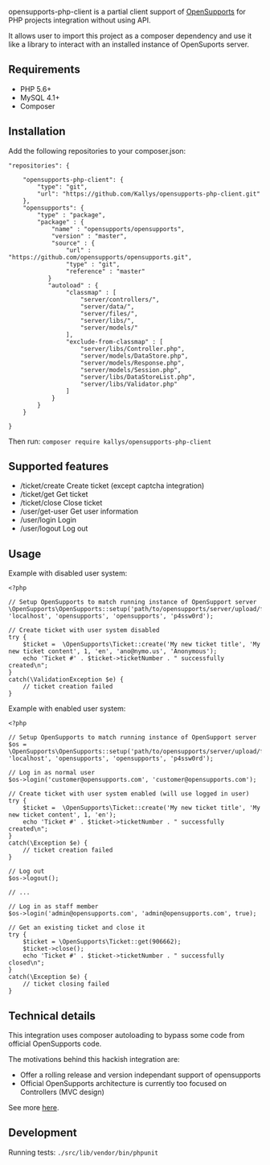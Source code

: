 opensupports-php-client is a partial client support of [OpenSupports](https://www.opensupports.com/) for PHP projects integration without using API.

It allows user to import this project as a composer dependency and use it like a library to interact with an installed instance of OpenSuports server.

## Requirements
* PHP 5.6+
* MySQL 4.1+
* Composer

## Installation
Add the following repositories to your composer.json:
```
"repositories": {

    "opensupports-php-client": {
        "type": "git",
        "url": "https://github.com/Kallys/opensupports-php-client.git"
    },
    "opensupports": {
        "type" : "package",
        "package" : {
            "name" : "opensupports/opensupports",
            "version" : "master",
            "source" : {
                "url" : "https://github.com/opensupports/opensupports.git",
                "type" : "git",
                "reference" : "master"
           }
           "autoload" : {
                "classmap" : [
                    "server/controllers/",
                    "server/data/",
                    "server/files/",
                    "server/libs/",
                    "server/models/"
                ],
                "exclude-from-classmap" : [
                    "server/libs/Controller.php",
                    "server/models/DataStore.php",
                    "server/models/Response.php",
                    "server/models/Session.php",
                    "server/libs/DataStoreList.php",
                    "server/libs/Validator.php"
                ]
            }
        }
    }

}
```

Then run:
`composer require kallys/opensupports-php-client`

## Supported features
* /ticket/create Create ticket (except captcha integration)
* /ticket/get Get ticket
* /ticket/close Close ticket
* /user/get-user Get user information
* /user/login Login
* /user/logout Log out

## Usage
Example with disabled user system:
```
<?php

// Setup OpenSupports to match running instance of OpenSupport server
\OpenSupports\OpenSupports::setup('path/to/opensupports/server/upload/files/', 'localhost', 'opensupports', 'opensupports', 'p4ssw0rd');

// Create ticket with user system disabled
try {
	$ticket =  \OpenSupports\Ticket::create('My new ticket title', 'My new ticket content', 1, 'en', 'ano@nymo.us', 'Anonymous');
	echo 'Ticket #' . $ticket->ticketNumber . " successfully created\n";
}
catch(\ValidationException $e) {
	// ticket creation failed
}
```

Example with enabled user system:
```
<?php

// Setup OpenSupports to match running instance of OpenSupport server
$os = \OpenSupports\OpenSupports::setup('path/to/opensupports/server/upload/files/', 'localhost', 'opensupports', 'opensupports', 'p4ssw0rd');

// Log in as normal user
$os->login('customer@opensupports.com', 'customer@opensupports.com');

// Create ticket with user system enabled (will use logged in user)
try {
	$ticket =  \OpenSupports\Ticket::create('My new ticket title', 'My new ticket content', 1, 'en');
	echo 'Ticket #' . $ticket->ticketNumber . " successfully created\n";
}
catch(\Exception $e) {
	// ticket creation failed
}

// Log out
$os->logout();

// ...

// Log in as staff member
$os->login('admin@opensupports.com', 'admin@opensupports.com', true);

// Get an existing ticket and close it
try {
	$ticket = \OpenSupports\Ticket::get(906662);
	$ticket->close();
	echo 'Ticket #' . $ticket->ticketNumber . " successfully closed\n";
}
catch(\Exception $e) {
	// ticket closing failed
}

```

## Technical details
This integration uses composer autoloading to bypass some code from official OpenSupports code.

The motivations behind this hackish integration are:
* Offer a rolling release and version independant support of opensupports
* Official OpenSupports architecture is currently too focused on Controllers (MVC design)

See more [here](https://github.com/opensupports/opensupports/issues/8).

## Development
Running tests:
`./src/lib/vendor/bin/phpunit`
